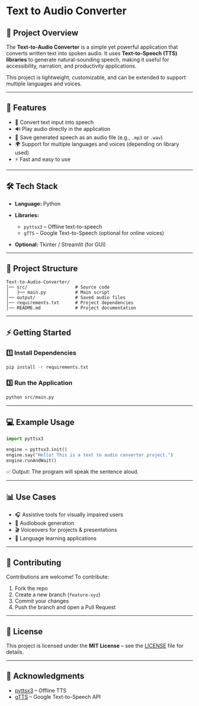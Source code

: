 # Text to Audio Converter

## 📌 Project Overview

The **Text-to-Audio Converter** is a simple yet powerful application that converts written text into spoken audio. It uses **Text-to-Speech (TTS) libraries** to generate natural-sounding speech, making it useful for accessibility, narration, and productivity applications.

This project is lightweight, customizable, and can be extended to support multiple languages and voices.

---

## 🎯 Features

* 📝 Convert text input into speech
* 🔊 Play audio directly in the application
* 💾 Save generated speech as an audio file (e.g., `.mp3` or `.wav`)
* 🌍 Support for multiple languages and voices (depending on library used)
* ⚡ Fast and easy to use

---

## 🛠️ Tech Stack

* **Language:** Python
* **Libraries:**

  * `pyttsx3` – Offline text-to-speech
  * `gTTS` – Google Text-to-Speech (optional for online voices)
* **Optional:** Tkinter / Streamlit (for GUI)

---

## 📂 Project Structure

```
Text-to-Audio-Converter/
│── src/                  # Source code
│   ├── main.py           # Main script
│── output/               # Saved audio files
│── requirements.txt      # Project dependencies
│── README.md             # Project documentation
```

---

## ⚡ Getting Started

### 1️⃣ Install Dependencies

```bash
pip install -r requirements.txt
```

### 3️⃣ Run the Application

```bash
python src/main.py
```

---

## 💻 Example Usage

```python
import pyttsx3

engine = pyttsx3.init()
engine.say("Hello! This is a text to audio converter project.")
engine.runAndWait()
```

✅ Output: The program will speak the sentence aloud.

---

## 📊 Use Cases

* 🎧 Assistive tools for visually impaired users
* 📖 Audiobook generation
* 🎬 Voiceovers for projects & presentations
* 📝 Language learning applications

---

## 🤝 Contributing

Contributions are welcome! To contribute:

1. Fork the repo
2. Create a new branch (`feature-xyz`)
3. Commit your changes
4. Push the branch and open a Pull Request

---

## 📜 License

This project is licensed under the **MIT License** – see the [LICENSE](./LICENSE) file for details.

---

## 🙌 Acknowledgments

* [pyttsx3](https://pypi.org/project/pyttsx3/) – Offline TTS
* [gTTS](https://pypi.org/project/gTTS/) – Google Text-to-Speech API

